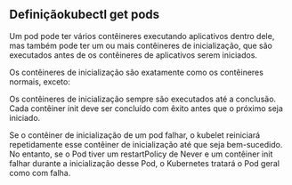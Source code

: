 ## Definiçãokubectl get pods


Um pod pode ter vários contêineres executando aplicativos dentro dele, mas também pode ter um ou mais contêineres de inicialização, que são executados antes de os contêineres de aplicativos serem iniciados.

Os contêineres de inicialização são exatamente como os contêineres normais, exceto:

Os contêineres de inicialização sempre são executados até a conclusão.
Cada contêiner init deve ser concluído com êxito antes que o próximo seja iniciado.

Se o contêiner de inicialização de um pod falhar, o kubelet reiniciará repetidamente esse contêiner de inicialização até que seja bem-sucedido. No entanto, se o Pod tiver um restartPolicy de Never e um contêiner init falhar durante a inicialização desse Pod, o Kubernetes tratará o Pod geral como com falha.